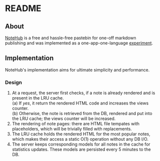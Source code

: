 # README

## About

[NoteHub](https://www.notehub.org) is a free and hassle-free pastebin for one-off markdown publishing and was implemented as a one-app-one-language [experiment](https://notehub.org/ikqz8).

## Implementation

NoteHub's implementation aims for ultimate simplicity and performance.

### Design

1. At a request, the server first checks, if a note is already rendered and is present in the LRU cache.  
  (a) If _yes_, it return the rendered HTML code and increases the views counter.  
  (b) Otherwise, the note is retrieved from the DB, rendered and put into the LRU cache; the views counter will be increased.
2. The rendering of note pages: there are HTML file tempates with placeholders, which will be trivially filled with replacements.
3. The LRU cache holds the rendered HTML for the most popular notes, which makes their access a static O(1) operation without any DB I/O.
4. The server keeps corresponding models for all notes in the cache for statistics updates. These models are persisted every 5 minutes to the DB.
